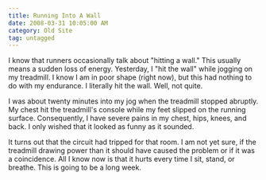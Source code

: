 ```yaml
---
title: Running Into A Wall
date: 2008-03-31 10:05:00 AM
category: Old Site
tag: untagged
---
```


I know that runners occasionally talk about "hitting a wall." This usually means a sudden loss of energy. Yesterday, I "hit the wall" while jogging on my treadmill. I know I am in poor shape (right now), but this had nothing to do with my endurance. I literally hit the wall. Well, not quite.

I was about twenty minutes into my jog when the treadmill stopped abruptly. My chest hit the treadmill's console while my feet slipped on the running surface. Consequently, I have severe pains in my chest, hips, knees, and back. I only wished that it looked as funny as it sounded.

It turns out that the circuit had tripped for that room. I am not yet sure, if the treadmill drawing power than it should have caused the problem or if it was a coincidence. All I know now is that it hurts every time I sit, stand, or breathe. This is going to be a long week.
